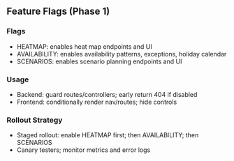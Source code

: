 ## Feature Flags (Phase 1)

### Flags
- HEATMAP: enables heat map endpoints and UI
- AVAILABILITY: enables availability patterns, exceptions, holiday calendar
- SCENARIOS: enables scenario planning endpoints and UI

### Usage
- Backend: guard routes/controllers; early return 404 if disabled
- Frontend: conditionally render nav/routes; hide controls

### Rollout Strategy
- Staged rollout: enable HEATMAP first; then AVAILABILITY; then SCENARIOS
- Canary testers; monitor metrics and error logs


